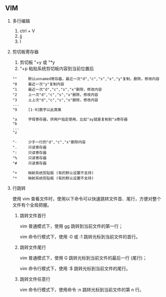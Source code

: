 ## VIM
1. 多行编辑 
    1. ctrl + V 
    2. jj
    3. I
2. 剪切板寄存器
    1. 剪切板 "+y 或 "*y
    2. "+p 粘贴系统剪切板内容到当前位置后
    ```
    ""     默认unnamed寄存器，最近一次"d","c","s","x","y"复制，删除，修改内容
    "0     最近一次"y"复制内容
    "1     最近一次"d","c","s","x"删除，修改内容
    "2     上一次"d","c","s","x"删除，修改内容
    "3     上上次"d","c","s","x"删除，修改内容
    ...     
    "9     [1-9]数字以此类推
   
    "a     字母寄存器，供用户指定使用，比如"ay就是复制到"a寄存器
    "b
    ...
    "z
    
    "-     少于一行的"d","c","x"删除内容
    ".     只读寄存器
    ":     只读寄存器
    "%     只读寄存器
    "#     只读寄存器

    "+     映射系统剪贴板 (有的默认设置不支持)
    "*     映射系统剪贴板 (有的默认设置不支持)
    ```
3. 行跳转
    
    使用 vim 查看文件时，使用以下命令可以快速跳转文件首、尾行，方便对整个文件有个全局把握。

    1. 跳转文件首行
    
        vim 普通模式下，使用 gg 跳转到当前文件的第一行；

        vim 命令行模式下，使用 :0 或 :1 跳转光标到当前文件的首行。

    1. 跳转文件尾行

        vim 普通模式下，使用 G 跳转光标到当前文件的最后一行 (尾行)；

        vim 命令行模式下，使用 :$ 跳转光标到当前文件的尾行。


    1. 跳转文件任意行
    
        vim 命令行模式下，使用命令 :n 跳转光标到当前文件的第 n 行。

